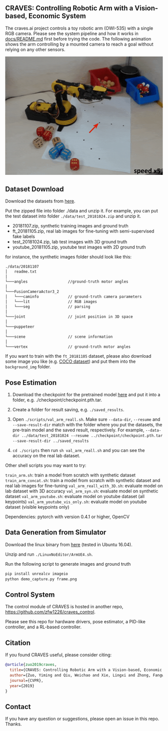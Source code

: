 ## CRAVES: Controlling Robotic Arm with a Vision-based, Economic System

The craves.ai project controls a toy robotic arm (OWI-535) with a single RGB camera. Please see the system pipeline and how it works in [docs/README.md](docs/README.md) first before trying the code. The following animation shows the arm controlling by a mounted camera to reach a goal without relying on any other sensors.

![reach-demo](docs/reach2.gif)

## Dataset Download

Download the datasets from [here](http://www.cs.jhu.edu/~qiuwch/craves/dataset/).

Put the zipped file into folder ./data and unzip it. For example, you can put the test dataset into folder `./data/test_20181024.zip` and unzip it.

- 20181107.zip, synthetic training images and ground truth
- ft_20181105.zip, real lab images for fine-tuning with semi-supervised fake labels
- test_20181024.zip, lab test images with 3D ground truth 
- youtube_20181105.zip, youtube test images with 2D ground truth

for instance, the synthetic images folder should look like this:

```
./data/20181107
│   readme.txt 
│
└───angles                  //ground-truth motor angles   
│   
└───FusionCameraActor3_2
│   └───caminfo             // ground-truth camera parameters 
│   └───lit                 // RGB images
│   └───seg                 // parsing 
│
└───joint                   // joint position in 3D space   
│
└───puppeteer               
│
└───scene                   // scene information    
│
└───vertex                  // ground-truth motor angles   
```

If you want to train with the `ft_20181105` dataset, please also download some image you like (e.g. [COCO dataset](http://images.cocodataset.org/zips/val2017.zip)) and put them into the `background_img` folder.

## Pose Estimation

1. Download the checkpoint for the pretrained model [here](http://www.cs.jhu.edu/~qiuwch/craves/) and put it into a folder, e.g. ./checkpoint/checkpoint.pth.tar. 
2. Create a folder for result saving, e.g. `./saved_results`.
3. Open `./scripts/val_arm_reall.sh`. Make sure `--data-dir`, `--resume` and `--save-result-dir` match with the folder where you put the datasets, the pre-train model and the saved result, respectively. For example,
`--data-dir ../data/test_20181024 --resume ../checkpoint/checkpoint.pth.tar --save-result-dir ../saved_results`

4. `cd ./scripts` then run `sh val_arm_reall.sh` and you can see the accuracy on the real lab dataset.

Other shell scripts you may want to try:

`train_arm.sh`: train a model from scratch with synthetic dataset
`train_arm_concat.sh`: train a model from scratch with synthetic dataset and real lab images for fine-tuning
`val_arm_reall_with_3D.sh`: evaluate model on lab dataset with 3D accuracy
`val_arm_syn.sh`: evaluate model on synthetic dataset
`val_arm_youtube.sh`: evaluate model on youtube dataset (all keypoints)
`val_arm_youtube_vis_only.sh`: evaluate model on youtube dataset (visible keypoints only)

Dependencies: pytorch with version 0.4.1 or higher, OpenCV

## Data Generation from Simulator

Download the linux binary from [here](https://cs.jhu.edu/~qiuwch/craves/sim/arm-0610.zip) (tested in Ubuntu 16.04).

Unzip and run `./LinuxNoEditor/ArmUE4.sh`.

Run the following script to generate images and ground truth

```bash
pip install unrealcv imageio
python demo_capture.py frame.png
```

## Control System

The control module of CRAVES is hosted in another repo, https://github.com/zfw1226/craves_control.

Please see this repo for hardware drivers, pose estimator, a PID-like controller, and a RL-based controller.

## Citation
If you found CRAVES useful, please consider citing:
```bibtex
@article{zuo2019craves,
  title={CRAVES: Controlling Robotic Arm with a Vision-based, Economic System},
  author={Zuo, Yiming and Qiu, Weichao and Xie, Lingxi and Zhong, Fangwei and Wang, Yizhou and Yuille, Alan L},
  journal={CVPR},
  year={2019}
}
```


## Contact

If you have any question or suggestions, please open an issue in this repo. Thanks.
